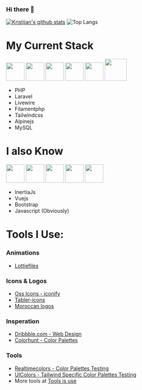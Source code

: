 ### Hi there 👋


[![Kristijan's github stats](https://github-readme-stats.vercel.app/api?username=abdelhamiderrahmouni&show=reviews,prs_merged,prs_merged_percentage&show_icons=true)](https://github.com/anuraghazra/github-readme-stats) ![Top Langs](https://github-readme-stats.vercel.app/api/top-langs/?username=abdelhamiderrahmouni&layout=compact)

# My Current Stack
<img width="50px" src="https://cdn.jsdelivr.net/gh/devicons/devicon@latest/icons/php/php-original.svg" /> <img width="50px" src="https://cdn.jsdelivr.net/gh/devicons/devicon@latest/icons/laravel/laravel-original.svg" /> <img width="50px" src="https://cdn.jsdelivr.net/gh/devicons/devicon@latest/icons/livewire/livewire-original-wordmark.svg" /> <img width="50px" src="https://cdn.jsdelivr.net/gh/devicons/devicon@latest/icons/alpinejs/alpinejs-original.svg" /> <img width="50px" src="https://cdn.jsdelivr.net/gh/devicons/devicon@latest/icons/tailwindcss/tailwindcss-original.svg" /> <img width="60px" src="https://cdn.jsdelivr.net/gh/devicons/devicon@latest/icons/mysql/mysql-original-wordmark.svg" />

- PHP
- Laravel
- Livewire
- Filamentphp
- Tailwindcss
- Alpinejs
- MySQL

# I also Know
<img width="50px" src="https://cdn.jsdelivr.net/gh/devicons/devicon@latest/icons/javascript/javascript-original.svg" /> <img width="50px" src="https://cdn.jsdelivr.net/gh/devicons/devicon@latest/icons/vuejs/vuejs-original.svg" /> 
 <img width="50px" src="https://cdn.jsdelivr.net/gh/devicons/devicon@latest/icons/html5/html5-original.svg" /> <img width="50px" src="https://cdn.jsdelivr.net/gh/devicons/devicon@latest/icons/css3/css3-original.svg" /> <img width="50px" src="https://cdn.jsdelivr.net/gh/devicons/devicon@latest/icons/bootstrap/bootstrap-original.svg" /> 

- InertiaJs
- Vuejs
- Bootstrap
- Javascript (Obviously)

# Tools I Use:
### Animations
- [Lottiefiles](https://app.lottiefiles.com/)

### Icons & Logos
- [Oss Icons - iconify](https://icon-sets.iconify.design/)
- [Tabler-icons](https://tabler.io/icons)
- [Moroccan logos](https://vector.ma) 

### Insperation
- [Dribbble.com - Web Design](https://dribbble.com/search/shots/popular/web-design)
- [Colorhunt - Color Palettes](https://colorhunt.co/)

### Tools
- [Realtimecolors - Color Palettes Testing](https://realtimecolors.com/)
- [UIColors - Tailwind Specific Color Palettes Testing](https://uicolors.app/create)
- More tools at [Tools is use](https://github.com/abdelhamiderrahmouni/abdelhamiderrahmouni/blob/main/tools)
